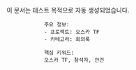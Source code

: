 이 문서는 테스트 목적으로 자동 생성되었습니다.
                
                주요 정보:
                - 프로젝트: 오스카 TF
                - 카테고리: 회의록
                
                핵심 키워드:
                오스카 TF, 참석자, 안건